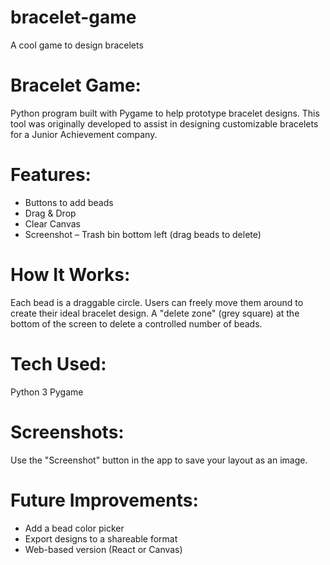 # bracelet-game
A cool game to design bracelets

# Bracelet Game:

Python program built with Pygame to help prototype bracelet designs. This tool was originally developed to assist in designing customizable bracelets for a Junior Achievement company.

# Features:

- Buttons to add beads
- Drag & Drop
- Clear Canvas
- Screenshot
– Trash bin bottom left (drag beads to delete)

# How It Works:

Each bead is a draggable circle. Users can freely move them around to create their ideal bracelet design. A "delete zone" (grey square) at the bottom of the screen to delete a controlled number of beads.

# Tech Used:

Python 3
Pygame

# Screenshots:
Use the "Screenshot" button in the app to save your layout as an image.

# Future Improvements:

- Add a bead color picker
- Export designs to a shareable format
- Web-based version (React or Canvas)
